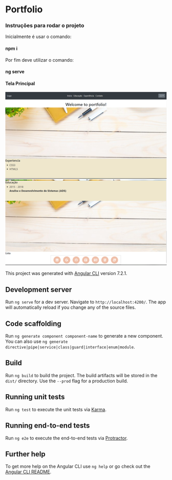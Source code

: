 # Portfolio

### Instruções para rodar o projeto
Inicialmente é usar o comando:

#### npm i

Por fim deve utilizar o comando:

#### ng serve



#### Tela Principal

![image](https://github.com/laisvidoto1994/angular2/blob/master/imagens%20das%20telas/portifolio/inicio.PNG)
![image](https://github.com/laisvidoto1994/angular2/blob/master/imagens%20das%20telas/portifolio/inicio2.PNG)


This project was generated with [Angular CLI](https://github.com/angular/angular-cli) version 7.2.1.

## Development server

Run `ng serve` for a dev server. Navigate to `http://localhost:4200/`. The app will automatically reload if you change any of the source files.

## Code scaffolding

Run `ng generate component component-name` to generate a new component. You can also use `ng generate directive|pipe|service|class|guard|interface|enum|module`.

## Build

Run `ng build` to build the project. The build artifacts will be stored in the `dist/` directory. Use the `--prod` flag for a production build.

## Running unit tests

Run `ng test` to execute the unit tests via [Karma](https://karma-runner.github.io).

## Running end-to-end tests

Run `ng e2e` to execute the end-to-end tests via [Protractor](http://www.protractortest.org/).

## Further help

To get more help on the Angular CLI use `ng help` or go check out the [Angular CLI README](https://github.com/angular/angular-cli/blob/master/README.md).
